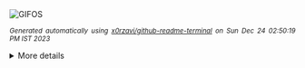 <div align="justify">
<picture>
    <source media="(prefers-color-scheme: dark)" srcset="https://i.ibb.co/MPnX7gK/output-gif.gif">
    <source media="(prefers-color-scheme: light)" srcset="https://i.ibb.co/MPnX7gK/output-gif.gif">
    <img alt="GIFOS" src="https://i.ibb.co/MPnX7gK/output-gif.gif">
</picture>

<sub><i>Generated automatically using [x0rzavi/github-readme-terminal](https://github.com/x0rzavi/github-readme-terminal) on Sun Dec 24 02:50:19 PM IST 2023</i></sub>

<details>
<summary>More details</summary>

</details>
</div>

<!-- Image deletion URL: https://ibb.co/zPskZmC/4e9454f90fe539a33a3072fbe3fc3fdb -->
